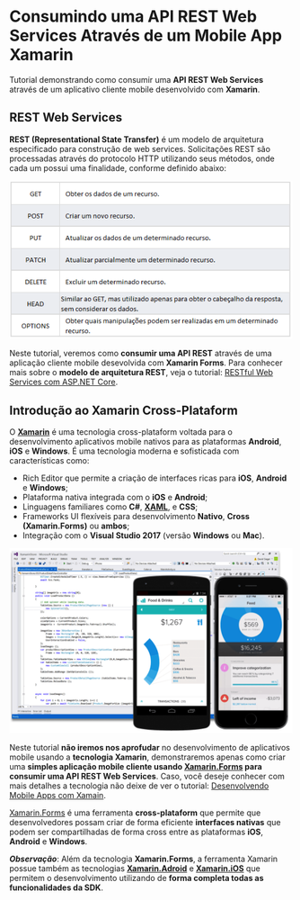# Consumindo uma API REST Web Services Através de um Mobile App Xamarin

Tutorial demonstrando como consumir uma **API REST Web Services** através de um aplicativo cliente mobile desenvolvido com **Xamarin**.

## REST Web Services

**REST (Representational State Transfer)** é um modelo de arquitetura especificado para construção de web services. Solicitações REST são processadas através do protocolo HTTP utilizando seus métodos, onde cada um possui uma finalidade, conforme definido abaixo:

![API Methods](https://github.com/robertocampello/RESTful_Web_Services_com_ASP.NET_Core/blob/master/images/1.png)

Neste tutorial, veremos como **consumir uma API REST** através de uma aplicação cliente mobile desevolvida com **Xamarin Forms**. Para conhecer mais sobre o **modelo de arquitetura REST**, veja o tutorial: [RESTful Web Services com ASP.NET Core](https://github.com/robertocampello/RESTful_Web_Services_com_ASP.NET_Core).

## Introdução ao Xamarin Cross-Plataform

O **[Xamarin](https://docs.microsoft.com/en-us/xamarin/)** é uma tecnologia cross-plataform voltada para o desenvolvimento aplicativos mobile nativos para as plataformas **Android**, **iOS** e **Windows**. É uma tecnologia moderna e sofisticada com características como:

* Rich Editor que permite a criação de interfaces ricas para **iOS**, **Android** e **Windows**;
* Plataforma nativa integrada com o **iOS** e **Android**;
* Linguagens familiares como **C#**, **[XAML](https://docs.microsoft.com/en-us/dotnet/framework/wpf/advanced/xaml-overview-wpf)**, e **CSS**;
* Frameworks UI flexíveis para desenvolvimento **Nativo**, **Cross (Xamarin.Forms)** ou **ambos**;
* Integração com o **Visual Studio 2017** (versão **Windows** ou **Mac**).

![Xamarin](images/1.png)

Neste tutorial **não iremos nos aprofudar** no desenvolvimento de aplicativos mobile usando a **tecnologia Xamarin**, demonstraremos apenas como criar uma **simples aplicação mobile cliente usando [Xamarin.Forms](https://docs.microsoft.com/en-us/xamarin/xamarin-forms/) para consumir uma API REST Web Services**. Caso, você deseje conhecer com mais detalhes a tecnologia não deixe de ver o tutorial: [Desenvolvendo Mobile Apps com Xamain]().

[Xamarin.Forms](https://docs.microsoft.com/en-us/xamarin/xamarin-forms/) é uma ferramenta **cross-plataform** que permite que desenvolvedores possam criar de forma eficiente **interfaces nativas** que podem ser compartilhadas de forma cross entre as plataformas **iOS**, **Android** e **Windows**.

***Observação***: Além da tecnologia **Xamarin.Forms**, a ferramenta Xamarin possue também as tecnologias **[Xamarin.Adroid](https://docs.microsoft.com/en-us/xamarin/android/)** e **[Xamarin.iOS](https://docs.microsoft.com/en-us/xamarin/ios/)** que permitem o desenvolvimento utilizando de **forma completa todas as funcionalidades da SDK**. 
